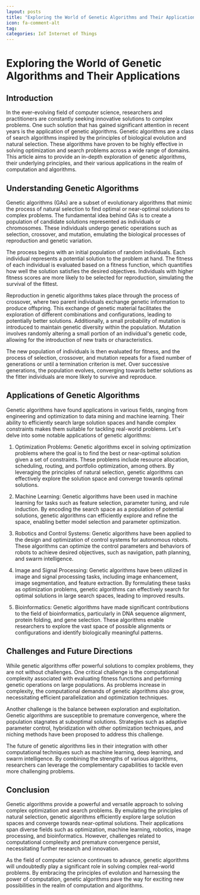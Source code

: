 ```yaml
---
layout: posts
title: "Exploring the World of Genetic Algorithms and Their Applications"
icon: fa-comment-alt
tag:      
categories: IoT Internet of Things
---
```



# Exploring the World of Genetic Algorithms and Their Applications

## Introduction

In the ever-evolving field of computer science, researchers and practitioners are constantly seeking innovative solutions to complex problems. One such solution that has gained significant attention in recent years is the application of genetic algorithms. Genetic algorithms are a class of search algorithms inspired by the principles of biological evolution and natural selection. These algorithms have proven to be highly effective in solving optimization and search problems across a wide range of domains. This article aims to provide an in-depth exploration of genetic algorithms, their underlying principles, and their various applications in the realm of computation and algorithms.

## Understanding Genetic Algorithms

Genetic algorithms (GAs) are a subset of evolutionary algorithms that mimic the process of natural selection to find optimal or near-optimal solutions to complex problems. The fundamental idea behind GAs is to create a population of candidate solutions represented as individuals or chromosomes. These individuals undergo genetic operations such as selection, crossover, and mutation, emulating the biological processes of reproduction and genetic variation.

The process begins with an initial population of random individuals. Each individual represents a potential solution to the problem at hand. The fitness of each individual is evaluated based on a fitness function, which quantifies how well the solution satisfies the desired objectives. Individuals with higher fitness scores are more likely to be selected for reproduction, simulating the survival of the fittest.

Reproduction in genetic algorithms takes place through the process of crossover, where two parent individuals exchange genetic information to produce offspring. This exchange of genetic material facilitates the exploration of different combinations and configurations, leading to potentially better solutions. Additionally, a small probability of mutation is introduced to maintain genetic diversity within the population. Mutation involves randomly altering a small portion of an individual's genetic code, allowing for the introduction of new traits or characteristics.

The new population of individuals is then evaluated for fitness, and the process of selection, crossover, and mutation repeats for a fixed number of generations or until a termination criterion is met. Over successive generations, the population evolves, converging towards better solutions as the fitter individuals are more likely to survive and reproduce.

## Applications of Genetic Algorithms

Genetic algorithms have found applications in various fields, ranging from engineering and optimization to data mining and machine learning. Their ability to efficiently search large solution spaces and handle complex constraints makes them suitable for tackling real-world problems. Let's delve into some notable applications of genetic algorithms:

1. Optimization Problems: Genetic algorithms excel in solving optimization problems where the goal is to find the best or near-optimal solution given a set of constraints. These problems include resource allocation, scheduling, routing, and portfolio optimization, among others. By leveraging the principles of natural selection, genetic algorithms can effectively explore the solution space and converge towards optimal solutions.

2. Machine Learning: Genetic algorithms have been used in machine learning for tasks such as feature selection, parameter tuning, and rule induction. By encoding the search space as a population of potential solutions, genetic algorithms can efficiently explore and refine the space, enabling better model selection and parameter optimization.

3. Robotics and Control Systems: Genetic algorithms have been applied to the design and optimization of control systems for autonomous robots. These algorithms can optimize the control parameters and behaviors of robots to achieve desired objectives, such as navigation, path planning, and swarm intelligence.

4. Image and Signal Processing: Genetic algorithms have been utilized in image and signal processing tasks, including image enhancement, image segmentation, and feature extraction. By formulating these tasks as optimization problems, genetic algorithms can effectively search for optimal solutions in large search spaces, leading to improved results.

5. Bioinformatics: Genetic algorithms have made significant contributions to the field of bioinformatics, particularly in DNA sequence alignment, protein folding, and gene selection. These algorithms enable researchers to explore the vast space of possible alignments or configurations and identify biologically meaningful patterns.

## Challenges and Future Directions

While genetic algorithms offer powerful solutions to complex problems, they are not without challenges. One critical challenge is the computational complexity associated with evaluating fitness functions and performing genetic operations on large populations. As problems increase in complexity, the computational demands of genetic algorithms also grow, necessitating efficient parallelization and optimization techniques.

Another challenge is the balance between exploration and exploitation. Genetic algorithms are susceptible to premature convergence, where the population stagnates at suboptimal solutions. Strategies such as adaptive parameter control, hybridization with other optimization techniques, and niching methods have been proposed to address this challenge.

The future of genetic algorithms lies in their integration with other computational techniques such as machine learning, deep learning, and swarm intelligence. By combining the strengths of various algorithms, researchers can leverage the complementary capabilities to tackle even more challenging problems.

## Conclusion

Genetic algorithms provide a powerful and versatile approach to solving complex optimization and search problems. By emulating the principles of natural selection, genetic algorithms efficiently explore large solution spaces and converge towards near-optimal solutions. Their applications span diverse fields such as optimization, machine learning, robotics, image processing, and bioinformatics. However, challenges related to computational complexity and premature convergence persist, necessitating further research and innovation.

As the field of computer science continues to advance, genetic algorithms will undoubtedly play a significant role in solving complex real-world problems. By embracing the principles of evolution and harnessing the power of computation, genetic algorithms pave the way for exciting new possibilities in the realm of computation and algorithms.